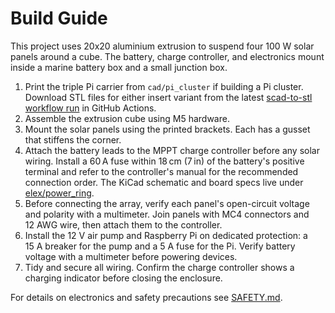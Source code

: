# Build Guide

This project uses 20x20 aluminium extrusion to suspend four 100 W solar panels around a cube.
The battery, charge controller, and electronics mount inside a marine battery box and a small
junction box.

1. Print the triple Pi carrier from `cad/pi_cluster` if building a Pi cluster.
   Download STL files for either insert variant from the latest
   [scad-to-stl workflow run][stl-workflow] in GitHub Actions.
2. Assemble the extrusion cube using M5 hardware.
3. Mount the solar panels using the printed brackets.
   Each has a gusset that stiffens the corner.
4. Attach the battery leads to the MPPT charge controller before any solar wiring.
   Install a 60 A fuse within 18 cm (7 in) of the battery's positive terminal and refer to the
   controller's manual for the recommended connection order. The KiCad schematic and board specs
   live under [elex/power_ring](../elex/power_ring/).
5. Before connecting the array, verify each panel's open-circuit voltage and polarity with a
   multimeter. Join panels with MC4 connectors and 12 AWG wire, then attach them to the controller.
6. Install the 12 V air pump and Raspberry Pi on dedicated protection: a 15 A breaker for the pump
   and a 5 A fuse for the Pi. Verify battery voltage with a multimeter before powering devices.
7. Tidy and secure all wiring. Confirm the charge controller shows a charging indicator before
   closing the enclosure.

For details on electronics and safety precautions see [SAFETY.md](SAFETY.md).

[stl-workflow]: https://github.com/futuroptimist/sugarkube/actions/workflows/scad-to-stl.yml
